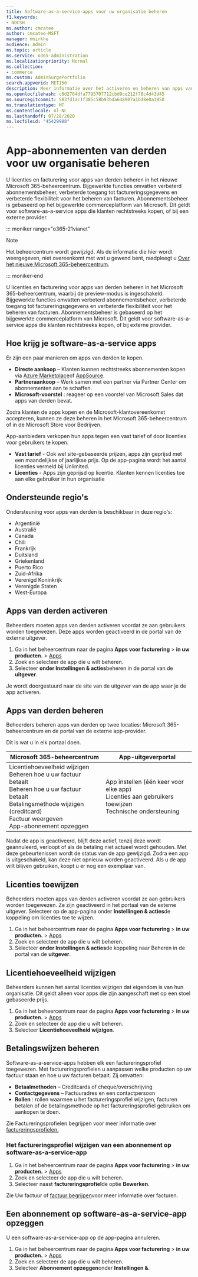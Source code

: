 ```yaml
---
title: Software-as-a-service-apps voor uw organisatie beheren
f1.keywords:
- NOCSH
ms.author: cmcatee
author: cmcatee-MSFT
manager: mnirkhe
audience: Admin
ms.topic: article
ms.service: o365-administration
ms.localizationpriority: Normal
ms.collection:
- commerce
ms.custom: AdminSurgePortfolio
search.appverid: MET150
description: Meer informatie over het activeren en beheren van apps van derden in het Microsoft 365-beheercentrum.
ms.openlocfilehash: c8d2764dfa7795707712cbd9ce212f78c4d43d45
ms.sourcegitcommit: 583fd1ac1f385c58b93bda648907a1bd8e0a1950
ms.translationtype: MT
ms.contentlocale: nl-NL
ms.lasthandoff: 07/28/2020
ms.locfileid: "45429988"
---
```

# <a name="manage-third-party-app-subscriptions-for-your-organization"></a>App-abonnementen van derden voor uw organisatie beheren

U licenties en facturering voor apps van derden beheren in het nieuwe Microsoft 365-beheercentrum. Bijgewerkte functies omvatten verbeterd abonnementsbeheer, verbeterde toegang tot factureringsgegevens en verbeterde flexibiliteit voor het beheren van facturen. Abonnementsbeheer is gebaseerd op het bijgewerkte commerceplatform van Microsoft. Dit geldt voor software-as-a-service apps die klanten rechtstreeks kopen, of bij een externe provider.

::: moniker range="o365-21vianet"

> [!NOTE]
> Het beheercentrum wordt gewijzigd. Als de informatie die hier wordt weergegeven, niet overeenkomt met wat u gewend bent, raadpleegt u [Over het nieuwe Microsoft 365-beheercentrum](https://docs.microsoft.com/microsoft-365/admin/microsoft-365-admin-center-preview?view=o365-21vianet).

::: moniker-end

U licenties en facturering voor apps van derden beheren in het Microsoft 365-beheercentrum, waarbij de preview-modus is ingeschakeld. Bijgewerkte functies omvatten verbeterd abonnementsbeheer, verbeterde toegang tot factureringsgegevens en verbeterde flexibiliteit voor het beheren van facturen. Abonnementsbeheer is gebaseerd op het bijgewerkte commerceplatform van Microsoft. Dit geldt voor software-as-a-service apps die klanten rechtstreeks kopen, of bij externe provider.


## <a name="how-to-get-software-as-a-service-apps"></a>Hoe krijg je software-as-a-service apps

Er zijn een paar manieren om apps van derden te kopen.

- **Directe aankoop** – Klanten kunnen rechtstreeks abonnementen kopen via [Azure Marketplace](https://azuremarketplace.microsoft.com/marketplace/)of [AppSource](https://www.appsource.com/).
- **Partneraankoop** – Werk samen met een partner via Partner Center om abonnementen aan te schaffen.
- **Microsoft-voorstel** : reageer op een voorstel van Microsoft Sales dat apps van derden bevat.

Zodra klanten de apps kopen en de Microsoft-klantovereenkomst accepteren, kunnen ze deze beheren in het Microsoft 365-beheercentrum of in de Microsoft Store voor Bedrijven.

App-aanbieders verkopen hun apps tegen een vast tarief of door licenties voor gebruikers te kopen.

- **Vast tarief** - Ook wel site-gebaseerde prijzen, apps zijn geprijsd met een maandelijkse of jaarlijkse prijs. Op de app-pagina wordt het aantal licenties vermeld bij Unlimited.
- **Licenties** - Apps zijn geprijsd op licentie. Klanten kennen licenties toe aan elke gebruiker in hun organisatie

## <a name="supported-regions"></a>Ondersteunde regio's

Ondersteuning voor apps van derden is beschikbaar in deze regio's:

- Argentinië
- Australië
- Canada
- Chili
- Frankrijk
- Duitsland
- Griekenland
- Puerto Rico
- Zuid-Afrika
- Verenigd Koninkrijk
- Verenigde Staten
- West-Europa

## <a name="activate-third-party-apps"></a>Apps van derden activeren

Beheerders moeten apps van derden activeren voordat ze aan gebruikers worden toegewezen. Deze apps worden geactiveerd in de portal van de externe uitgever.

1. Ga in het beheercentrum naar de pagina **Apps voor facturering**  >  **in uw producten.**  >  <a href="https://go.microsoft.com/fwlink/p/?linkid=2125823" target="_blank">Apps</a>
2. Zoek en selecteer de app die u wilt beheren.
3. Selecteer **onder Instellingen & acties**beheren in de portal van de **uitgever**.

Je wordt doorgestuurd naar de site van de uitgever van de app waar je de app activeren.

## <a name="manage-third-party-apps"></a>Apps van derden beheren

Beheerders beheren apps van derden op twee locaties: Microsoft 365-beheercentrum en de portal van de externe app-provider.

Dit is wat u in elk portaal doen.

| Microsoft 365-beheercentrum | App-uitgeverportal |
| --- | --- |
| Licentiehoeveelheid wijzigen <br> Beheren hoe u uw factuur betaalt <br> Beheren hoe u uw factuur betaalt <br> Betalingsmethode wijzigen (creditcard) <br> Factuur weergeven <br> App-abonnement opzeggen | App instellen (één keer voor elke app) <br> Licenties aan gebruikers toewijzen <br> Technische ondersteuning |

Nadat de app is geactiveerd, blijft deze actief, tenzij deze wordt geannuleerd, verloopt of als de betaling niet actueel wordt gehouden. Met deze gebeurtenissen wordt de status van de app gewijzigd. Zodra een app is uitgeschakeld, kan deze niet opnieuw worden geactiveerd. Als u de app wilt blijven gebruiken, koopt u er nog een exemplaar van.

## <a name="assign-licenses"></a>Licenties toewijzen

Beheerders moeten apps van derden activeren voordat ze aan gebruikers worden toegewezen. Ze zijn geactiveerd in het portaal van de externe uitgever. Selecteer op de app-pagina onder **Instellingen & acties**de koppeling om licenties toe te wijzen.

1. Ga in het beheercentrum naar de pagina **Apps voor facturering**  >  **in uw producten.**  >  <a href="https://go.microsoft.com/fwlink/p/?linkid=2125823" target="_blank">Apps</a>
2. Zoek en selecteer de app die u wilt beheren.
3. Selecteer **onder Instellingen & acties**de koppeling naar Beheren in de portal van de **uitgever**.

## <a name="change-license-quantity"></a>Licentiehoeveelheid wijzigen

Beheerders kunnen het aantal licenties wijzigen dat eigendom is van hun organisatie. Dit geldt alleen voor apps die zijn aangeschaft met op een stoel gebaseerde prijs.

1. Ga in het beheercentrum naar de pagina **Apps voor facturering**  >  **in uw producten.**  >  <a href="https://go.microsoft.com/fwlink/p/?linkid=2125823" target="_blank">Apps</a>
2. Zoek en selecteer de app die u wilt beheren.
3. Selecteer **Licentiehoeveelheid wijzigen**.

## <a name="manage-payment-methods"></a>Betalingswijzen beheren

Software-as-a-service-apps hebben elk een factureringsprofiel toegewezen. Met factureringsprofielen u aanpassen welke producten op uw factuur staan en hoe u uw facturen betaalt. Zij omvatten:

- **Betaalmethoden** – Creditcards of cheque/overschrijving
- **Contactgegevens** – Factuuradres en een contactpersoon
- **Rollen** : rollen waarmee u het factureringsprofiel wijzigen, facturen betalen of de betalingsmethode op het factureringsprofiel gebruiken om aankopen te doen.

Zie Factureringsprofielen begrijpen voor meer informatie over [factureringsprofielen.](https://docs.microsoft.com/microsoft-store/billing-profile)

### <a name="change-the-billing-profile-on-a-software-as-a-service-app-subscription"></a>Het factureringsprofiel wijzigen van een abonnement op software-as-a-service-app

1. Ga in het beheercentrum naar de pagina **Apps voor facturering**  >  **in uw producten.**  >  <a href="https://go.microsoft.com/fwlink/p/?linkid=2125823" target="_blank">Apps</a>
2. Zoek en selecteer de app die u wilt beheren.
3. Selecteer naast **factureringsprofiel**de optie **Bewerken**.

Zie Uw factuur of [factuur begrijpen](billing-and-payments/understand-your-invoice.md)voor meer informatie over facturen.

## <a name="cancel-a-software-as-a-service-app-subscription"></a>Een abonnement op software-as-a-service-app opzeggen

U een software-as-a-service-app op de app-pagina annuleren.

1. Ga in het beheercentrum naar de pagina **Apps voor facturering**  >  **in uw producten.**  >  <a href="https://go.microsoft.com/fwlink/p/?linkid=2125823" target="_blank">Apps</a>
2. Zoek en selecteer de app die u wilt beheren.
3. Selecteer **Abonnement opzeggen**onder **Instellingen &**.
